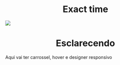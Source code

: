 # <div align="center">Exact time</div>

![](https://github.com/nabucoanalista/portfolio-sites/blob/main/site%20e%20comerce%20relogio/vid.gif)

# <div align="center">Esclarecendo</div>

<p>Aqui vai ter carrossel, hover e designer responsivo</p>
